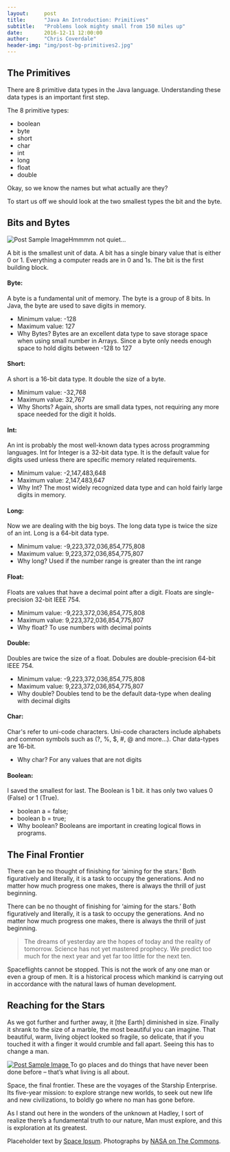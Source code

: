 ```yaml
---
layout:     post
title:      "Java An Introduction: Primitives"
subtitle:   "Problems look mighty small from 150 miles up"
date:       2016-12-11 12:00:00
author:     "Chris Coverdale"
header-img: "img/post-bg-primitives2.jpg"
---
```

<h2 class="section-heading">The Primitives</h2>
<p>There are 8 primitive data types in the Java language. Understanding these data types is an important first step.</p>

<p>The 8 primitive types:
   <ul>
  <li>boolean</li>
  <li>byte</li>
  <li>short</li>
  <li>char</li>
  <li>int</li>
  <li>long</li>
  <li>float</li>
  <li>double</li>
  </ul></p>

<p>Okay, so we know the names but what actually are they?</p>
<p>To start us off we should look at the two smallest types the bit and the byte.</p>

<h2 class="section-heading">Bits and Bytes</h2>

<div class="centerImage"><img src="{{ site.baseurl }}/img/post-sample-biting.jpg" alt="Post Sample Image" ><span class="caption text-muted">Hmmmm not quiet...</span></div>

<p>A bit is the smallest unit of data. A bit has a single binary value that is either 0 or 1. Everything a computer reads are in 0 and 1s. The bit is the first building block.</p>

<p><h4>Byte:</h4> A byte is a fundamental unit of memory. The byte is a group of 8 bits. In Java, the byte are used to save digits in memory.
<ul>
<li>Minimum value: -128</li>
<li>Maximum value: 127</li>
<li>Why Bytes? Bytes are an excellent data type to save storage space when using small number in Arrays. Since a byte only needs enough space to hold digits between -128 to 127</li>
</ul>

<p><h4>Short:</h4> A short is a 16-bit data type. It double the size of a byte.
<ul>
<li>Minimum value: -32,768</li>
<li>Maximum value: 32,767</li>
<li>Why Shorts? Again, shorts are small data types, not requiring any more space needed for the digit it holds.</li>
</ul>

<p><h4>Int:</h4> An int is probably the most well-known data types across programming languages. Int for Integer is a 32-bit data type. It is the default value for digits used unless there are specific memory related requirements.
<ul>
<li>Minimum value: -2,147,483,648</li>
<li>Maximum value: 2,147,483,647 </li>
<li>Why Int? The most widely recognized data type and can hold fairly large digits in memory.</li>
</ul>

<p><h4>Long:</h4> Now we are dealing with the big boys. The long data type is twice the size of an int. Long is a 64-bit data type.
<ul>
<li>Minimum value: -9,223,372,036,854,775,808</li>
<li>Maximum value: 9,223,372,036,854,775,807</li>
<li>Why long? Used if the number range is greater than the int range</li>
</ul>

<p><h4>Float:</h4> Floats are values that have a decimal point after a digit. Floats are  single-precision 32-bit IEEE 754.
<ul>
<li>Minimum value: -9,223,372,036,854,775,808</li>
<li>Maximum value: 9,223,372,036,854,775,807</li>
<li>Why float? To use numbers with decimal points</li>
</ul>

<p><h4>Double:</h4> Doubles are twice the size of a float. Dobules are double-precision 64-bit IEEE 754.
<ul>
<li>Minimum value: -9,223,372,036,854,775,808</li>
<li>Maximum value: 9,223,372,036,854,775,807</li>
<li>Why double? Doubles tend to be the default data-type when dealing with decimal digits</li>
</ul>

<p><h4>Char:</h4> Char's refer to uni-code characters. Uni-code characters include alphabets and common symbols such as (?, %, $, #, @ and more...). Char data-types are 16-bit.
<ul>
<li>Why char? For any values that are not digits</li>
</ul>

<p><h4>Boolean:</h4> I saved the smallest for last. The Boolean is 1 bit. it has only two values 0 (False) or 1 (True).
<ul>
<li>boolean a = false;</li>
<li>boolean b = true;</li>
<li>Why boolean? Booleans are important in creating logical flows in programs.</li>
</ul>


<h2 class="section-heading">The Final Frontier</h2>

<p>There can be no thought of finishing for ‘aiming for the stars.’ Both figuratively and literally, it is a task to occupy the generations. And no matter how much progress one makes, there is always the thrill of just beginning.</p>

<p>There can be no thought of finishing for ‘aiming for the stars.’ Both figuratively and literally, it is a task to occupy the generations. And no matter how much progress one makes, there is always the thrill of just beginning.</p>

<blockquote>The dreams of yesterday are the hopes of today and the reality of tomorrow. Science has not yet mastered prophecy. We predict too much for the next year and yet far too little for the next ten.</blockquote>

<p>Spaceflights cannot be stopped. This is not the work of any one man or even a group of men. It is a historical process which mankind is carrying out in accordance with the natural laws of human development.</p>

<h2 class="section-heading">Reaching for the Stars</h2>

<p>As we got further and further away, it [the Earth] diminished in size. Finally it shrank to the size of a marble, the most beautiful you can imagine. That beautiful, warm, living object looked so fragile, so delicate, that if you touched it with a finger it would crumble and fall apart. Seeing this has to change a man.</p>

<a href="#">
    <img src="{{ site.baseurl }}/img/post-sample-image.jpg" alt="Post Sample Image">
</a>
<span class="caption text-muted">To go places and do things that have never been done before – that’s what living is all about.</span>

<p>Space, the final frontier. These are the voyages of the Starship Enterprise. Its five-year mission: to explore strange new worlds, to seek out new life and new civilizations, to boldly go where no man has gone before.</p>

<p>As I stand out here in the wonders of the unknown at Hadley, I sort of realize there’s a fundamental truth to our nature, Man must explore, and this is exploration at its greatest.</p>

<p>Placeholder text by <a href="http://spaceipsum.com/">Space Ipsum</a>. Photographs by <a href="https://www.flickr.com/photos/nasacommons/">NASA on The Commons</a>.</p>
